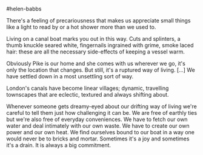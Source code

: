 #helen-babbs

There's a feeling of precariousness that makes us appreciate small things like a light to read by or a hot shower more than we used to.

  

Living on a canal boat marks you out in this way. Cuts and splinters, a thumb knuckle seared white, fingernails ingrained with grime, smoke laced hair: these are all the necessary side-effects of keeping a vessel warm.

  

Obviously Pike is our home and she comes with us wherever we go, it's only the location that changes. But still, it's a ruptured way of living. \[...\] We have settled down in a most unsettling sort of way.

  

London's canals have become linear villages; dynamic, travelling townscapes that are eclectic, textured and always shifting about.

  

Whenever someone gets dreamy-eyed about our drifting way of living we're careful to tell them just how challenging it can be. We are free of earthly ties but we're also free of everyday conveniences. We have to fetch our own water and deal intimately with our own waste. We have to create our own power and our own heat. We find ourselves bound to our boat in a way one would never be to bricks and mortar. Sometimes it's a joy and sometimes it's a drain. It is always a big commitment.